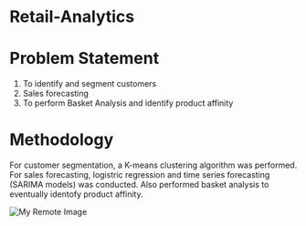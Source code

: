 # Retail-Analytics

# Problem Statement

1. To identify and segment customers
2. Sales forecasting
3. To perform Basket Analysis and identify product affinity

# Methodology
For customer segmentation, a K-means clustering algorithm was performed.
For sales forecasting, logistric regression and time series forecasting (SARIMA models) was conducted.
Also performed basket analysis to eventually identofy product affinity.


![My Remote Image](https://www.textmaster.com/blog/wp-content/uploads/2019/10/5-tendances-retail-2020-2.jpg)
